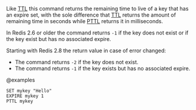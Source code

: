 Like [TTL](/commands/ttl) this command returns the remaining time to live of a key that has an
expire set, with the sole difference that [TTL](/commands/ttl) returns the amount of remaining
time in seconds while [PTTL](/commands/pttl) returns it in milliseconds.

In Redis 2.6 or older the command returns `-1` if the key does not exist or if the key exist but has no associated expire.

Starting with Redis 2.8 the return value in case of error changed:

* The command returns `-2` if the key does not exist.
* The command returns `-1` if the key exists but has no associated expire.

@examples

```cli
SET mykey "Hello"
EXPIRE mykey 1
PTTL mykey
```

